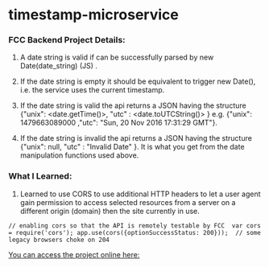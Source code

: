 # timestamp-microservice
### FCC Backend Project Details:

1. A date string is valid if can be successfully parsed by new Date(date_string) (JS) .

2. If the date string is empty it should be equivalent to trigger new Date(),
i.e. the service uses the current timestamp.

3. If the date string is valid the api returns a JSON having the structure 
{"unix": <date.getTime()>, "utc" : <date.toUTCString()> }
e.g. {"unix": 1479663089000 ,"utc": "Sun, 20 Nov 2016 17:31:29 GMT"}.

4. If the date string is invalid the api returns a JSON having the structure
{"unix": null, "utc" : "Invalid Date" }. It is what you get from the date manipulation
functions used above.

### What I Learned:

1. Learned to use CORS to use additional HTTP headers to let a user agent gain permission to access selected resources from a server on a different origin (domain) then the site currently in use.

`// enabling cors so that the API is remotely testable by FCC 
var cors = require('cors');
app.use(cors({optionSuccessStatus: 200}));  // some legacy browsers choke on 204`

[You can access the project online here:](https://neveon-timestamp-project.glitch.me/api/timestamp/)
